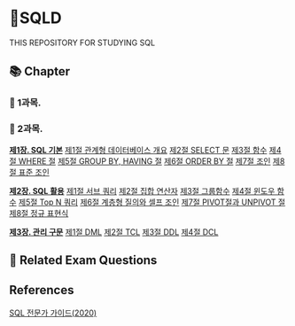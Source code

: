  # 🐰SQLD 
THIS REPOSITORY FOR STUDYING SQL

## 📚 Chapter
### 📔 1과목.
### 📔 2과목.
**[제1장. SQL 기본]()**
[제1절 관계형 데이터베이스 개요]()
[제2절 SELECT 문]()
[제3절 함수]()
[제4절 WHERE 절]()
[제5절 GROUP BY, HAVING 절]()
[제6절 ORDER BY 절]()
[제7절 조인]()
[제8절 표준 조인]()

**[제2장. SQL 활용]()**
[제1절 서브 쿼리]()
[제2절 집합 연산자]()
[제3절 그룹함수]()
[제4절 윈도우 함수]()
[제5절 Top N 쿼리]()
[제6절 계층형 질의와 셀프 조인]()
[제7절 PIVOT절과 UNPIVOT 절]()
[제8절 정규 표현식]()

**[제3장. 관리 구문]()**
[제1절 DML]()
[제2절 TCL]()
[제3절 DDL]()
[제4절 DCL]()

## 📑 Related Exam Questions

## References
[SQL 전문가 가이드(2020)](https://www.kyobobook.co.kr/product/detailViewKor.laf?mallGb=KOR&ejkGb=KOR&barcode=9788988474860&orderClick=JAj)